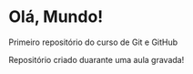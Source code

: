 # Olá, Mundo!
 Primeiro repositório do curso de Git e GitHub

Repositório criado duarante uma aula gravada!